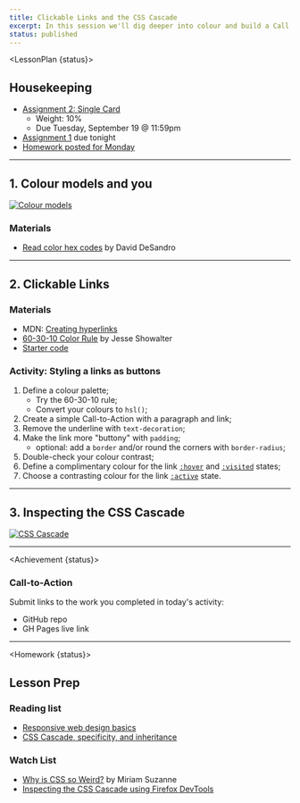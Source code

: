 ```yaml
---
title: Clickable Links and the CSS Cascade
excerpt: In this session we'll dig deeper into colour and build a Call to Action button out of a link.
status: published
---
```


<script>
	import Homework from "$lib/components/Homework.svelte";
	import LessonPlan from "$lib/components/LessonPlan.svelte";
	import Achievement from "$lib/components/Achievement.svelte";
</script>


<LessonPlan {status}>

## Housekeeping
- [Assignment 2: Single Card](/courses/cpnt-260/assessments/assignment-2)
	- Weight: 10%
	- Due Tuesday, September 19 @ 11:59pm
- [Assignment 1](/courses/cpnt-260/assessments/assignment-1) due tonight
- [Homework posted for Monday](/courses/cpnt-260/day-5)

---

<h2>1. Colour models and you</h2>

[![Colour models](/images/slides/cpnt-260/colour.png)](/slides/cpnt-260/colour)

### Materials
- [Read color hex codes](https://www.youtube.com/watch?v=eqZqx6lRPe0) by David DeSandro

---

<h2>2. Clickable Links</h2>

### Materials
- MDN: [Creating hyperlinks](https://developer.mozilla.org/en-US/docs/Learn/HTML/Introduction_to_HTML/Creating_hyperlinks)
- [60-30-10 Color Rule](https://www.youtube.com/watch?v=UWwNIMHFdW4) by Jesse Showalter
- [Starter code](https://github.com/sait-wbdv/dailies-w23/tree/main/2023-01-23-html-images-links-color/03-call-to-action-starter)

### Activity: Styling a links as buttons
1. Define a colour palette;
	- Try the 60-30-10 rule;
	- Convert your colours to `hsl()`;
2. Create a simple Call-to-Action with a paragraph and link;
3. Remove the underline with `text-decoration`;
4. Make the link more "buttony" with `padding`;
    - optional: add a `border` and/or round the corners with `border-radius`;
5. Double-check your colour contrast;
6. Define a complimentary colour for the link [`:hover`](https://developer.mozilla.org/en-US/docs/Web/CSS/:hover) and [`:visited`](https://developer.mozilla.org/en-US/docs/Web/CSS/:visited) states;
7. Choose a contrasting colour for the link [`:active`](https://developer.mozilla.org/en-US/docs/Web/CSS/:active) state.

---

<h2>3. Inspecting the CSS Cascade</h2>

[![CSS Cascade](/images/slides/cpnt-260/css-cascade.png)](/slides/cpnt-260/css-cascade)

---

</LessonPlan>


<Achievement {status}>

### Call-to-Action
Submit links to the work you completed in today's activity:
- GitHub repo
- GH Pages live link

</Achievement>

---

<Homework {status}>

<h2>Lesson Prep</h2>

### Reading list
- [Responsive web design basics](https://web.dev/responsive-web-design-basics/)
- [CSS Cascade, specificity, and inheritance](https://developer.mozilla.org/en-US/docs/Learn/CSS/Building_blocks/Cascade_and_inheritance)

### Watch List
- [Why is CSS so Weird?](https://www.youtube.com/watch?v=aHUtMbJw8iA) by Miriam Suzanne
- [Inspecting the CSS Cascade using Firefox DevTools](https://www.youtube.com/watch?v=Sp9ZfSvpf7A)

</Homework>